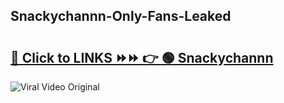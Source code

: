 
 ## Snackychannn-Only-Fans-Leaked

# <h2><a href="https://clipsfans.com/Snackychannn&ref=git">🔗 Click to LINKS ⏩⏩ 👉 🟢 Snackychannn </a></h2>

<a href="https://clipsfans.com/Snackychannn&ref=git" rel="nofollow" data-target="animated-image.originalLink"><img src="https://i.ibb.co.com/xMMVF88/686577567.gif" alt="Viral Video Original" style="max-width: 100%; display: inline-block;" data-target="animated-image.originalImage"></a>

